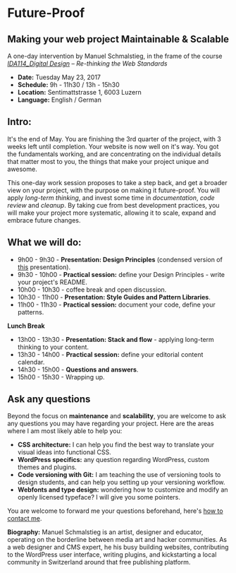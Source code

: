 # Future-Proof

## Making your web project Maintainable & Scalable

A one-day intervention by Manuel Schmalstieg, in the frame of the course *[IDA114_Digital Design](https://www.hslu.ch/de-ch/design-kunst/studium/studienuebergreifende-module/ida-im-bachelor/modulangebot-2017/modulangebot-1-studienjahr/ida114-2017/) – Re-thinking the Web Standards*

* **Date:** Tuesday May 23, 2017 
* **Schedule:** 9h - 11h30 / 13h - 15h30
* **Location:** Sentimattstrasse 1, 6003 Luzern
* **Language:** English / German

## Intro: 

It's the end of May. You are finishing the 3rd quarter of the project, with 3 weeks left until completion. Your website is now well on it's way. You got the fundamentals working, and are concentrating on the individual details that matter most to you, the things that make your project unique and awesome.

This one-day work session proposes to take a step back, and get a broader view on your project, with the purpose on making it future-proof. You will apply *long-term thinking*, and invest some time in *documentation*, *code review* and *cleanup*. By taking cue from best development practices, you will make your project more systematic, allowing it to scale, expand and embrace future changes.

## What we will do:

*  9h00 - 9h30 - **Presentation: Design Principles** (condensed version of [this](https://www.slideshare.net/xsetpointer/le-design-du-html5-remix) presentation).
*  9h30 - 10h00 - **Practical session:** define your Design Principles - write your project's README.
* 10h00 - 10h30 - coffee break and open discussion.
* 10h30 - 11h00 - **Presentation: Style Guides and Pattern Libraries**.
* 11h00 - 11h30 - **Practical session:** document your code, define your patterns.

**Lunch Break**

* 13h00 - 13h30 - **Presentation: Stack and flow** - applying long-term thinking to your content.
* 13h30 - 14h00 - **Practical session:** define your editorial content calendar.
* 14h30 - 15h00 - **Questions and answers**.
* 15h00 - 15h30 - Wrapping up.

## Ask any questions

Beyond the focus on **maintenance** and **scalability**, you are welcome to ask any questions you may have regarding your project. Here are the areas where I am most likely able to help you:

* **CSS architecture:** I can help you find the best way to translate your visual ideas into functional CSS.
* **WordPress specifics:** any question regarding WordPress, custom themes and plugins.
* **Code versioning with Git:** I am teaching the use of versioning tools to design students, and can help you setting up your versioning workflow.
* **Webfonts and type design:** wondering how to customize and modify an openly licensed typeface? I will give you some pointers.

You are welcome to forward me your questions beforehand, here's [how to contact me](https://ms-studio.net/contact/).

**Biography:** Manuel Schmalstieg is an artist, designer and educator, operating on the borderline between media art and hacker communities. As a web designer and CMS expert, he his busy building websites, contributing to the WordPress user interface, writing plugins, and kickstarting a local community in Switzerland around that free publishing platform.

